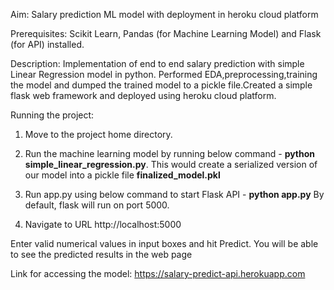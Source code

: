 Aim: Salary prediction ML model with deployment in heroku cloud platform

Prerequisites: Scikit Learn, Pandas (for Machine Learning Model) and Flask (for API) installed.

Description: Implementation of end to end salary prediction with simple Linear Regression model in python. Performed EDA,preprocessing,training the model and dumped the trained model to a pickle file.Created a simple flask web framework and deployed using heroku cloud platform.

Running the project: 

1. Move to the project home directory. 
2. Run the machine learning model by running below command - **python simple_linear_regression.py**. 
   This would create a serialized version of our model into a pickle file **finalized_model.pkl**
4. Run app.py using below command to start Flask API - **python app.py**
   By default, flask will run on port 5000.

4. Navigate to URL http://localhost:5000

Enter valid numerical values in input boxes and hit Predict. You will be able to see the predicted results in the web page

Link for accessing the model: https://salary-predict-api.herokuapp.com
